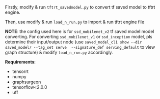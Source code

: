 Firstly, modify & run `tftrt_savedmodel.py` to convert tf saved model to tftrt engine.

Then, use modify & run `load_n_run.py` to import & run tftrt engine file

**NOTE**: the config used here is for `ssd_mobilenet_v2` tf saved model model converting. For converting `ssd_mobilenet_v1` or `ssd_inception` model, pls determine their input/output node (use `saved_model_cli show --dir saved_model/ --tag_set serve  --signature_def serving_default` to view graph structure) & modify `load_n_run.py` accordingly.

**Requirements**:
* tensorrt
* numpy
* graphsurgeon
* tensorflow<2.0.0
* uff
